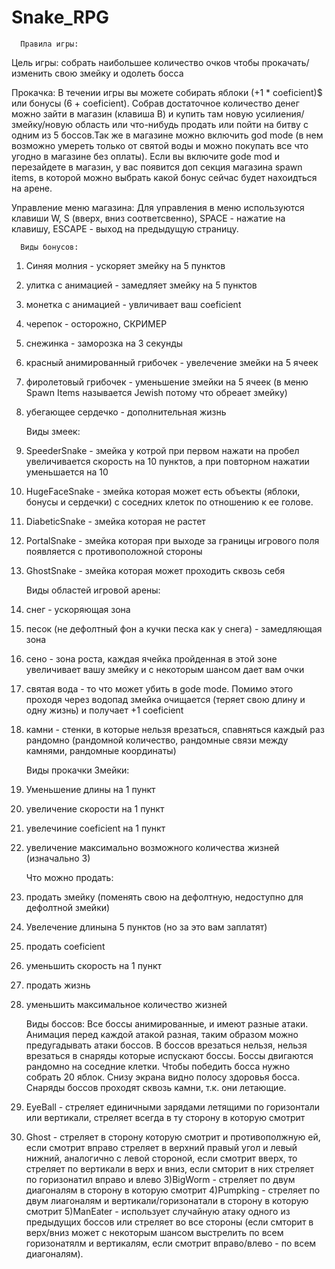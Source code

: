 # Snake_RPG
      Правила игры:
Цель игры: собрать наибольшее количество очков чтобы прокачать/изменить свою змейку и одолеть босса

Прокачка: В течении игры вы можете собирать яблоки (+1 * coeficient)$ или бонусы (6 + coeficient). Собрав достаточное количество денег можно зайти в магазин (клавиша B)
и купить там новую усилиения/змейку/новую область или что-нибудь продать или пойти на битву с одним из 5 боссов.Так же в магазине можно включить god mode (в нем возможно 
умереть только от святой воды и можно покупать все что угодно в магазине без оплаты). Если вы включите gode mod и перезайдете в магазин, у вас появится доп секция магазина
spawn items, в которой можно выбрать какой бонус сейчас будет нахоидться на арене.

Управление меню магазина: Для управления в меню используются клавиши W, S (вверх, вниз соответсвенно), SPACE - нажатие на клавишу, ESCAPE - выход на предыдущую страницу.

      Виды бонусов: 
1) Синяя молния - ускоряет змейку на 5 пунктов
2) улитка с анимацией - замедляет змейку на 5 пунктов
3) монетка с анимацией - увличивает ваш coeficient
4) черепок - осторожно, СКРИМЕР
5) снежинка - заморозка на 3 секунды
6) красный анимированный грибочек - увелечение змейки на 5 ячеек
7) фиролетовый грибочек - уменьшение змейки на 5 ячеек (в меню Spawn Items называется Jewish потому что обреает змейку)
8) убегающее сердечко - дополнительная жизнь

      Виды змеек:
1) SpeederSnake - змейка у котрой при первом нажати на пробел увеличивается скорость на 10 пунктов, а при повторном нажатии уменьшается на 10
2) HugeFaceSnake - змейка которая может есть объекты (яблоки, бонусы и сердечки) с соседних клеток по отношению к ее голове.
3) DiabeticSnake - змейка которая не растет
4) PortalSnake - змейка которая при выходе за границы игрового поля появляется с противоположной стороны
5) GhostSnake - змейка которая может проходить сквозь себя

      Виды областей игровой арены:
1) снег - ускоряющая зона
2) песок (не дефолтный фон а кучки песка как у снега) - замедляющая зона
3) сено - зона роста, каждая ячейка пройденная в этой зоне увеличивает вашу змейку и с некоторым шансом дает вам очки
4) святая вода - то что может убить в gode mode. Помимо этого проходя через водопад змейка очищается (теряет свою длину и одну жизнь) и получает +1 coeficient
5) камни - стенки, в которые нельзя врезаться, спавняться каждый раз рандомно (рандомной количество, рандомные связи между камнями, рандомные координаты)

      Виды прокачки Змейки:
1) Уменьшение длины на 1 пункт
2) увеличение скорости на 1 пункт
3) увелечиние coeficient на 1 пункт
4) увеличение максимально возможного количества жизней (изначально 3)

      Что можно продать:
1) продать змейку (поменять свою на дефолтную, недоступно для дефолтной змейки)
2) Увелечение длинына 5 пунктов (но за это вам заплатят)
3) продать coeficient
4) уменьшить скорость на 1 пункт
5) продать жизнь
6) уменьшить максимальное количество жизней

      Виды боссов:
Все боссы анимированные, и имеют разные атаки. Анимация перед каждой атакой разная, таким образом можно предугадывать атаки боссов. В боссов врезаться нельзя,
нельзя врезаться в снаряды которые испускают боссы. Боссы двигаются рандомно на соседние клетки. Чтобы победить босса нужно собрать 20 яблок. Снизу экрана
видно полосу здоровья босса. Снаряды боссов проходят сквозь камни, т.к. они летающие.

1) EyeBall - стреляет единичными зарядами летящими по горизонтали или вертикали, стреляет всегда в ту сторону в которую смотрит
2) Ghost - стреляет в сторону которую смотрит и противополжную ей, если смотрит вправо стреляет в верхний правый угол и левый нижний, аналогично с левой стороной,
если смотрит вверх, то стреляет по вертикали в верх и вниз, если смторит в них стреляет по горизонатил вправо и влево
3)BigWorm - стреляет по двум диагоналям в сторону в которую смотрит
4)Pumpking - стреляет по двум лиагоналям и вертикали/горизонатали в сторону в которую смотрит
5)ManEater - использует случайную атаку одного из предыдущих боссов или стреляет во все стороны (если смторит в верх/вниз может с некоторым шансом выстрелить по всем
горизонатялм и вертикалям, если смотрит вправо/влево - по всем диагоналям).

